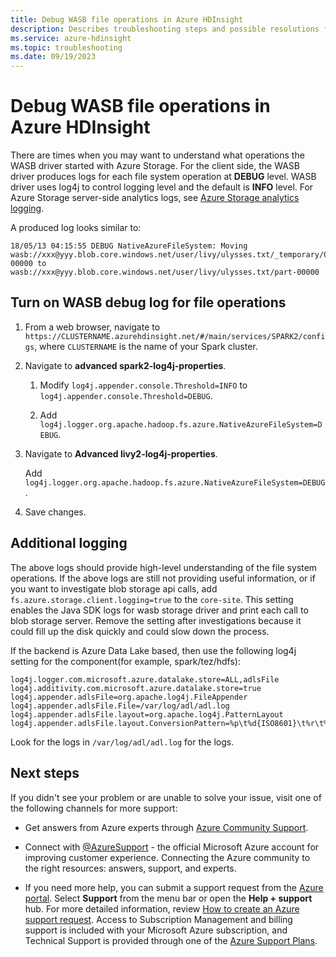 ```yaml
---
title: Debug WASB file operations in Azure HDInsight
description: Describes troubleshooting steps and possible resolutions for issues when interacting with Azure HDInsight clusters.
ms.service: azure-hdinsight
ms.topic: troubleshooting
ms.date: 09/19/2023
---
```


# Debug WASB file operations in Azure HDInsight

There are times when you may want to understand what operations the WASB driver started with Azure Storage. For the client side, the WASB driver produces logs for each file system operation at **DEBUG** level. WASB driver uses log4j to control logging level and the default is **INFO** level. For Azure Storage server-side analytics logs, see [Azure Storage analytics logging](../../storage/common/storage-analytics-logging.md).

A produced log looks similar to:

```log
18/05/13 04:15:55 DEBUG NativeAzureFileSystem: Moving wasb://xxx@yyy.blob.core.windows.net/user/livy/ulysses.txt/_temporary/0/_temporary/attempt_20180513041552_0000_m_000000_0/part-00000 to wasb://xxx@yyy.blob.core.windows.net/user/livy/ulysses.txt/part-00000
```

## Turn on WASB debug log for file operations

1. From a web browser, navigate to `https://CLUSTERNAME.azurehdinsight.net/#/main/services/SPARK2/configs`, where `CLUSTERNAME` is the name of your Spark cluster.

1. Navigate to **advanced spark2-log4j-properties**.

    1. Modify `log4j.appender.console.Threshold=INFO` to `log4j.appender.console.Threshold=DEBUG`.

    1. Add `log4j.logger.org.apache.hadoop.fs.azure.NativeAzureFileSystem=DEBUG`.

1. Navigate to **Advanced livy2-log4j-properties**.

    Add `log4j.logger.org.apache.hadoop.fs.azure.NativeAzureFileSystem=DEBUG`.

1. Save changes.

## Additional logging

The above logs should provide high-level understanding of the file system operations. If the above logs are still not providing useful information, or if you want to investigate blob storage api calls, add `fs.azure.storage.client.logging=true` to the `core-site`. This setting enables the Java SDK logs for wasb storage driver and print each call to blob storage server. Remove the setting after investigations because it could fill up the disk quickly and could slow down the process.

If the backend is Azure Data Lake based, then use the following log4j setting for the component(for example, spark/tez/hdfs):

```
log4j.logger.com.microsoft.azure.datalake.store=ALL,adlsFile
log4j.additivity.com.microsoft.azure.datalake.store=true
log4j.appender.adlsFile=org.apache.log4j.FileAppender
log4j.appender.adlsFile.File=/var/log/adl/adl.log
log4j.appender.adlsFile.layout=org.apache.log4j.PatternLayout
log4j.appender.adlsFile.layout.ConversionPattern=%p\t%d{ISO8601}\t%r\t%c\t[%t]\t%m%n
```

Look for the logs in `/var/log/adl/adl.log` for the logs.

## Next steps

If you didn't see your problem or are unable to solve your issue, visit one of the following channels for more support:

* Get answers from Azure experts through [Azure Community Support](https://azure.microsoft.com/support/community/).

* Connect with [@AzureSupport](https://x.com/azuresupport) - the official Microsoft Azure account for improving customer experience. Connecting the Azure community to the right resources: answers, support, and experts.

* If you need more help, you can submit a support request from the [Azure portal](https://portal.azure.com/?#blade/Microsoft_Azure_Support/HelpAndSupportBlade/). Select **Support** from the menu bar or open the **Help + support** hub. For more detailed information, review [How to create an Azure support request](../../azure-portal/supportability/how-to-create-azure-support-request.md). Access to Subscription Management and billing support is included with your Microsoft Azure subscription, and Technical Support is provided through one of the [Azure Support Plans](https://azure.microsoft.com/support/plans/).
